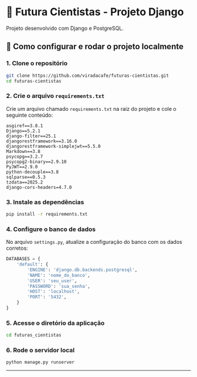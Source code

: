 
# 🧪 Futura Cientistas - Projeto Django

Projeto desenvolvido com Django e PostgreSQL.

## 🚀 Como configurar e rodar o projeto localmente

### 1. Clone o repositório

```bash
git clone https://github.com/viradacafe/futuras-cientistas.git
cd futuras-cientistas
```

### 2. Crie o arquivo `requirements.txt`

Crie um arquivo chamado `requirements.txt` na raiz do projeto e cole o seguinte conteúdo:

```
asgiref==3.8.1
Django==5.2.1
django-filter==25.1
djangorestframework==3.16.0
djangorestframework-simplejwt==5.5.0
Markdown==3.8
psycopg==3.2.7
psycopg2-binary==2.9.10
PyJWT==2.9.0
python-decouple==3.8
sqlparse==0.5.3
tzdata==2025.2
django-cors-headers=4.7.0
```

### 3. Instale as dependências

```bash
pip install -r requirements.txt
```

### 4. Configure o banco de dados

No arquivo `settings.py`, atualize a configuração do banco com os dados corretos:

```python
DATABASES = {
    'default': {
        'ENGINE': 'django.db.backends.postgresql',
        'NAME': 'nome_do_banco',
        'USER': 'seu_user',
        'PASSWORD': 'sua_senha',
        'HOST': 'localhost',
        'PORT': '5432',
    }
}
```

### 5. Acesse o diretório da aplicação

```bash
cd futuras_cientistas
```

### 6. Rode o servidor local

```bash
python manage.py runserver
```

---

